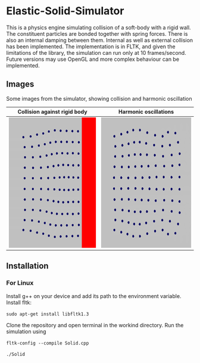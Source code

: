 # Elastic-Solid-Simulator
This is a physics engine simulating collision of a soft-body with a rigid wall. The constituent particles are bonded together with spring forces. There is also an
internal damping between them. Internal as well as external collision has been implemented.
The implementation is in FLTK, and given the limitations of the library, the simulation can run only at 10 frames/second. Future versions may use OpenGL and more
complex behaviour can be implemented.

## Images
Some images from the simulator, showing collision and harmonic oscillation

| Collision against rigid body | Harmonic oscillations |
| --- | --- |
| <img src="images/collision.png" width=350 height=350> | <img src="images/oscillation.png" width=350 height=350> |

## Installation
### For Linux 
Install g++ on your device and add its path to the environment variable. Install fltk:
```
sudo apt-get install libfltk1.3
```
Clone the repository and open terminal in the workind directory. Run the simulation using
```
fltk-config --compile Solid.cpp
```
```
./Solid
```
